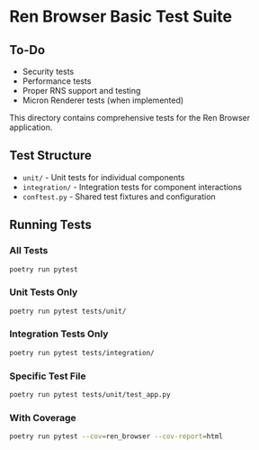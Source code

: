 # Ren Browser Basic Test Suite

## To-Do

- Security tests
- Performance tests
- Proper RNS support and testing
- Micron Renderer tests (when implemented)

This directory contains comprehensive tests for the Ren Browser application.

## Test Structure

- `unit/` - Unit tests for individual components
- `integration/` - Integration tests for component interactions
- `conftest.py` - Shared test fixtures and configuration

## Running Tests

### All Tests
```bash
poetry run pytest
```

### Unit Tests Only
```bash
poetry run pytest tests/unit/
```

### Integration Tests Only
```bash
poetry run pytest tests/integration/
```

### Specific Test File
```bash
poetry run pytest tests/unit/test_app.py
```

### With Coverage
```bash
poetry run pytest --cov=ren_browser --cov-report=html
```